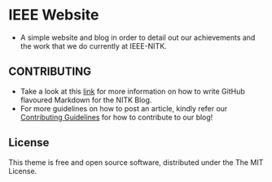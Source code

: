 # IEEE Website
* A simple website and blog in order to detail out our achievements and the work that we do currently at IEEE-NITK.

## CONTRIBUTING
* Take a look at this [link](https://guides.github.com/features/mastering-markdown/) for more information on how to write GitHub flavoured Markdown for the NITK Blog.
* For more guidelines on how to post an article, kindly refer our [Contributing Guidelines](CONTRIBUTING.md) for how to contribute to our blog!

## License

This theme is free and open source software, distributed under the The MIT License. 